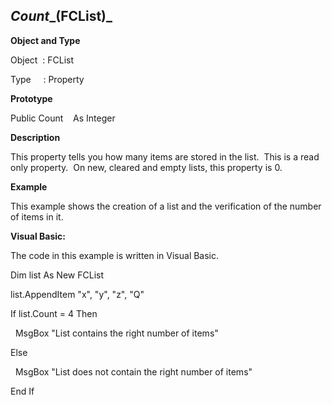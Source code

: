 _Count__(FCList)_
-----------------

**Object and Type**

Object  : FCList

Type     : Property

**Prototype**

Public Count    As Integer

**Description**

This property tells you how many items are stored in the list.  This is a read only property.  On new, cleared and empty lists, this property is 0.

**Example**

This example shows the creation of a list and the verification of the number of items in it.

**Visual Basic:**

The code in this example is written in Visual Basic.

Dim list As New FCList

list.AppendItem "x", "y", "z", "Q"

If list.Count = 4 Then

  MsgBox "List contains the right number of items"

Else

  MsgBox "List does not contain the right number of items"

End If